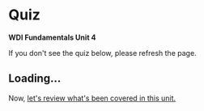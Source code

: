 # Quiz

**WDI Fundamentals Unit 4**

If you don't see the quiz below, please refresh the page.

## Loading...

Now, [let's review what's been covered in this unit.](intro-to-css-cheatsheet.md)

